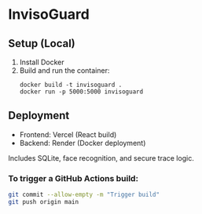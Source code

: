# InvisoGuard

## Setup (Local)
1. Install Docker
2. Build and run the container:
   ```
   docker build -t invisoguard .
   docker run -p 5000:5000 invisoguard
   ```

## Deployment
- Frontend: Vercel (React build)
- Backend: Render (Docker deployment)

Includes SQLite, face recognition, and secure trace logic.

### To trigger a GitHub Actions build:
```bash
git commit --allow-empty -m "Trigger build"
git push origin main
```
